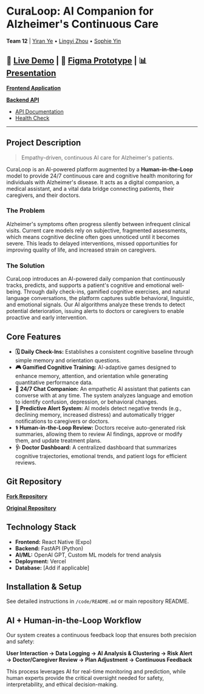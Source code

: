 # CuraLoop: AI Companion for Alzheimer's Continuous Care

**Team 12** | [Yiran Ye](https://github.com/IreneYe08) • [Lingyi Zhou](https://github.com/reatured) • [Sophie Yin](https://github.com/sophie-fc-yin)

## 🚀 [Live Demo](https://chatbot-app-three-beta.vercel.app/) | 🎨 [Figma Prototype](https://www.figma.com/proto/XGro7XTeI2EzELNBFHtxxY/CureLoop?page-id=2%3A62890&node-id=26-47618&viewport=30%2C59%2C0.68&t=PDfkUrLqbO3Vky0e-1&scaling=scale-down&content-scaling=fixed&starting-point-node-id=26%3A47618) | 📊 [Presentation](https://docs.google.com/presentation/d/1qPf1uS1MDLKFYb0oUSKL2o60Z8AA-5RfOHpdXbYuUfU/edit?usp=sharing)

**[Frontend Application](https://chatbot-app-three-beta.vercel.app/)**

**[Backend API](https://curaloop-backend-gdy23nv13-reatureds-projects.vercel.app)**
- [API Documentation](https://curaloop-backend-gdy23nv13-reatureds-projects.vercel.app/docs)
- [Health Check](https://curaloop-backend-gdy23nv13-reatureds-projects.vercel.app/health)

---

## Project Description

> Empathy-driven, continuous AI care for Alzheimer's patients.

CuraLoop is an AI-powered platform augmented by a **Human-in-the-Loop** model to provide 24/7 continuous care and cognitive health monitoring for individuals with Alzheimer's disease. It acts as a digital companion, a medical assistant, and a vital data bridge connecting patients, their caregivers, and their doctors.

### The Problem

Alzheimer's symptoms often progress silently between infrequent clinical visits. Current care models rely on subjective, fragmented assessments, which means cognitive decline often goes unnoticed until it becomes severe. This leads to delayed interventions, missed opportunities for improving quality of life, and increased strain on caregivers.

### The Solution

CuraLoop introduces an AI-powered daily companion that continuously tracks, predicts, and supports a patient's cognitive and emotional well-being. Through daily check-ins, gamified cognitive exercises, and natural language conversations, the platform captures subtle behavioral, linguistic, and emotional signals. Our AI algorithms analyze these trends to detect potential deterioration, issuing alerts to doctors or caregivers to enable proactive and early intervention.

## Core Features

- **🗓️ Daily Check-Ins:** Establishes a consistent cognitive baseline through simple memory and orientation questions.
- **🎮 Gamified Cognitive Training:** AI-adaptive games designed to enhance memory, attention, and orientation while generating quantitative performance data.
- **💬 24/7 Chat Companion:** An empathetic AI assistant that patients can converse with at any time. The system analyzes language and emotion to identify confusion, depression, or behavioral changes.
- **🔔 Predictive Alert System:** AI models detect negative trends (e.g., declining memory, increased distress) and automatically trigger notifications to caregivers or doctors.
- **⚕️ Human-in-the-Loop Review:** Doctors receive auto-generated risk summaries, allowing them to review AI findings, approve or modify them, and update treatment plans.
- **🩺 Doctor Dashboard:** A centralized dashboard that summarizes cognitive trajectories, emotional trends, and patient logs for efficient reviews.

## Git Repository

**[Fork Repository](https://github.com/reatured/Oct-4-Hackathon-2025-)**

**[Original Repository](https://github.com/SeattleDataAI-Hackathon/Oct-4-Hackathon-2025-)**

## Technology Stack

- **Frontend:** React Native (Expo)
- **Backend:** FastAPI (Python)
- **AI/ML:** OpenAI GPT, Custom ML models for trend analysis
- **Deployment:** Vercel
- **Database:** [Add if applicable]

## Installation & Setup

See detailed instructions in `/code/README.md` or main repository README.

## AI + Human-in-the-Loop Workflow

Our system creates a continuous feedback loop that ensures both precision and safety:

**User Interaction → Data Logging → AI Analysis & Clustering → Risk Alert → Doctor/Caregiver Review → Plan Adjustment → Continuous Feedback**

This process leverages AI for real-time monitoring and prediction, while human experts provide the critical oversight needed for safety, interpretability, and ethical decision-making.
